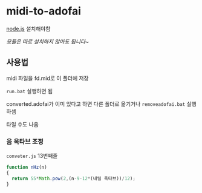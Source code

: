 # midi-to-adofai

[node.js](https://nodejs.org/ko/) 설치해야함

*모듈은 따로 설치하지 않아도 됩니다~*

## 사용법

midi 파일을 fd.mid로 이 폴더에 저장

`run.bat` 실행하면 됨

converted.adofai가 이미 있다고 하면 다른 폴더로 옮기거나 `removeadofai.bat` 실행하셈

타일 수도 나옴

### 음 옥타브 조정

`conveter.js` 13번째줄

```javascript
function nHz(n)
{
  return 55*Math.pow(2,(n-9-12*(내릴 옥타브))/12);
}
```
